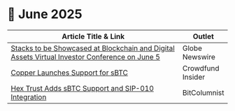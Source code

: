# 🔸 June 2025

<table><thead><tr><th width="423.29296875">Article Title &#x26; Link</th><th>Outlet</th></tr></thead><tbody><tr><td><a href="https://www.globenewswire.com/news-release/2025/06/04/3093569/0/en/Stacks-to-be-Showcased-at-Blockchain-and-Digital-Assets-Virtual-Investor-Conference-on-June-5th.html">Stacks to be Showcased</a><a href="https://www.globenewswire.com/news-release/2025/06/04/3093569/0/en/Stacks-to-be-Showcased-at-Blockchain-and-Digital-Assets-Virtual-Investor-Conference-on-June-5th.html"> at Blockchain and Digital Assets Virtual Investor Conference on June 5</a></td><td>Globe Newswire</td></tr><tr><td><a href="https://www.crowdfundinsider.com/2025/06/241658-digital-assets-copper-introduces-sbtc-stacking-functionality/">Copper Launches Support for sBTC</a></td><td>Crowdfund Insider</td></tr><tr><td><a href="https://bitcolumnist.com/release/hex-trust-integrates-sbtc-via-sip-010-to-enable-institutional-bitcoin-defi-access/">Hex Trust Adds sBTC Support and SIP-010 Integration</a></td><td>BitColumnist</td></tr></tbody></table>
